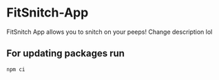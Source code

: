 # FitSnitch-App
FitSnitch App allows you to snitch on your peeps! Change description lol


## For updating packages run
`npm ci`